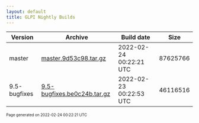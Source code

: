 ```yaml
---
layout: default
title: GLPI Nightly Builds
---
```


Version|Archive|Build date|Size
---|---|---|---
master|[master.9d53c98.tar.gz](master.9d53c98.tar.gz)|2022-02-24 00:22:21 UTC|87625766
9.5-bugfixes|[9.5-bugfixes.be0c24b.tar.gz](9.5-bugfixes.be0c24b.tar.gz)|2022-02-23 00:22:53 UTC|46116516

<font size="1">Page generated on 2022-02-24 00:22:21 UTC</font>
